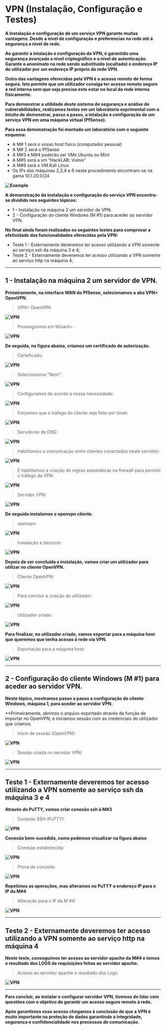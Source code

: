 # VPN (Instalação, Configuração e Testes)

**A Instalação e configuração de um serviço VPN garante muitas vantagens. Desde a nivel de configuração e preferencias na rede até á segurança a nivel de rede.**

**Ao garantir a intalação e configuração da VPN, é garantido uma segurança avançada a nivel criptográfico e a nível de autenticação. Garante o anonimato na rede sendo substituido (ocultado) o endereço IP do utilizador por um endereço IP próprio da rede VPN.**

**Outra das vantagens oferecidas pela VPN é o acesso remoto de forma segura. Isto permite que um utilizador consiga ter acesso remoto seguro á red interna sem que seja preciso este estar no local da rede interna fisicamente.**

**Para demonstrar a utilidade deste sistema de segurança e análise de vulnerabilidades, realizamos testes em um laborátorio exprimental com o intuito de demonstrar, passo a passo, a intalação e configuração de um serviço VPN em uma máquina virtual (PfSense).**

**Para essa demonstração foi montado um laboratório com o seguinte esquema:**

* A M# 1 será o vosso host físico (computador pessoal)
* A M# 2 será o PfSense
* A M#3 e M#4 poderão ser VMs Ubuntu ou Mint
* A M#5 será a vm “HackLAB: Vulnix”
* A M#6 será o VM Kali Linux
* Os IPs das máquinas 2,3,4 e 6 neste procedimento encontram-se na gama 10.1.20.0/24

**![Exemplo](https://github.com/Estevan1998/Sistemas-de-analise-de-vulnerabilidades/blob/main/images/Captura%20de%20ecr%C3%A3%202024-08-11%20202244.png)**

**A demonstração da instalação e configuração do serviço VPN encontra-se dividido nos seguintes tópicos:**

* 1 - Instalação na máquina 2 um servidor de VPN.
* 2 - Configuração do cliente Windows (M #1) para aceder ao servidor VPN.

**No final ainda foram realizados os seguintes testes para comprovar a efetividade das funcionalidades oferecidas pela VPN:**
* Teste 1 - Externamente deveremos ter acesso utilizando a VPN somente ao serviço ssh da máquina 3 e 4;
* Teste 2 - Externamente deveremos ter acesso utilizando a VPN somente ao serviço http na máquina 4; 

***

## 1 - Instalação na máquina 2 um servidor de VPN.

**Primeiramente, na interface WAN do PfSense, selecionamos a aba VPN> OpenVPN.**

>VPN> OpenVPN:

**![VPN](https://github.com/Estevan1998/Sistemas-de-analise-de-vulnerabilidades/blob/main/images/VPN_1.png)**

>Prosseguimos em Wizard> :

**![VPN](https://github.com/Estevan1998/Sistemas-de-analise-de-vulnerabilidades/blob/main/images/VPN_2.png)**

**De seguida, na figura abaixo, criamos um certificado de autorização.**

>Certeficado:

**![VPN](https://github.com/Estevan1998/Sistemas-de-analise-de-vulnerabilidades/blob/main/images/VPN_3.png)**

>Selecionamos "Next":

**![VPN](https://github.com/Estevan1998/Sistemas-de-analise-de-vulnerabilidades/blob/main/images/VPN_4.png)**

>Configuramos de acordo a nossa necessidade:

**![VPN](https://github.com/Estevan1998/Sistemas-de-analise-de-vulnerabilidades/blob/main/images/VPN_5.png)**

>Forçamos que o tráfego do cliente seja feito por túnel:

**![VPN](https://github.com/Estevan1998/Sistemas-de-analise-de-vulnerabilidades/blob/main/images/VPN_6.png)**

>Servidores de DNS:

**![VPN](https://github.com/Estevan1998/Sistemas-de-analise-de-vulnerabilidades/blob/main/images/VPN_7.png)**

>Habilitamos a comunicação entre clientes conectados neste servidor:

**![VPN](https://github.com/Estevan1998/Sistemas-de-analise-de-vulnerabilidades/blob/main/images/VPN_9.png)**

>E habilitamos a criação de regras automáticas na firewall para permitir o tráfego da VPN:

**![VPN](https://github.com/Estevan1998/Sistemas-de-analise-de-vulnerabilidades/blob/main/images/VPN_10.png)**

>Servidor VPN:

**![VPN](https://github.com/Estevan1998/Sistemas-de-analise-de-vulnerabilidades/blob/main/images/VPN_11.png)**

**De seguida instalamos o openvpn cliente.**

>openvpn:

**![VPN](https://github.com/Estevan1998/Sistemas-de-analise-de-vulnerabilidades/blob/main/images/VPN_12.png)**

>Instalação a decorrer:

**![VPN](https://github.com/Estevan1998/Sistemas-de-analise-de-vulnerabilidades/blob/main/images/VPN_13.png)**

**Depois de ser concluída a instalação, vamos criar um utilizador para utilizar no cliente OpenVPN.** 

>Cliente OpenVPN:

**![VPN](https://github.com/Estevan1998/Sistemas-de-analise-de-vulnerabilidades/blob/main/images/VPN_14.png)**

>Para concluir a criação do utilizador:

**![VPN](https://github.com/Estevan1998/Sistemas-de-analise-de-vulnerabilidades/blob/main/images/VPN_15.png)**

>Utilizador criado:

**![VPN](https://github.com/Estevan1998/Sistemas-de-analise-de-vulnerabilidades/blob/main/images/VPN_16.png)**

**Para finalizar, no utilizador criado, vamos exportar para a máquina host que queremos que tenha acesso 
à rede via VPN.**

>Exportação para a máquina host:

**![VPN](https://github.com/Estevan1998/Sistemas-de-analise-de-vulnerabilidades/blob/main/images/VPN_17.png)**

***

## 2 - Configuração do cliente Windows (M #1) para aceder ao servidor VPN.

**Neste tópico, mostramos passo a passo a configuração do cliente Windows, máquina 1, para aceder ao servidor VPN.**

**Primeiramente, abrimos o arquivo exportado através da função de importar no OpenVPN, e iniciamos 
sessão com as credenciais do utilizador que criamos.

>Início de sessão (OpenVPN):

**![VPN](https://github.com/Estevan1998/Sistemas-de-analise-de-vulnerabilidades/blob/main/images/VPN_18.png)**

>Sessão criada no servidor VPN:

**![VPN](https://github.com/Estevan1998/Sistemas-de-analise-de-vulnerabilidades/blob/main/images/VPN_19.png)**

***

## Teste 1 - Externamente deveremos ter acesso utilizando a VPN somente ao serviço ssh da máquina 3 e 4

**Através do PuTTY, vamos criar conexão ssh à M#3**

>Conexão SSH (PuTTY):

**![VPN](https://github.com/Estevan1998/Sistemas-de-analise-de-vulnerabilidades/blob/main/images/VPN_20.png)**

**Conexão bem-sucedida, como podemos visualizar na figura abaixo**

>Conexão estabelecida:

**![VPN](https://github.com/Estevan1998/Sistemas-de-analise-de-vulnerabilidades/blob/main/images/VPN_21.png)**

>Prova de conceito:

**![VPN](https://github.com/Estevan1998/Sistemas-de-analise-de-vulnerabilidades/blob/main/images/VPN_22.png)**

**Repetimos as operações, mas alteramos no PuTTY o endereço IP para o IP da M#4**

>Alteração para o IP da M #4:

**![VPN](https://github.com/Estevan1998/Sistemas-de-analise-de-vulnerabilidades/blob/main/images/VPN_23.png)**

***

## Teste 2 - Externamente deveremos ter acesso utilizando a VPN somente ao serviço http na máquina 4

**Neste teste, conseguimos ter acesso ao servidor apache da M#4 e temos o resultado dos LOGS de requisições feitas ao servidor apache.**

>Acesso ao servidor apache e resultado dos Logs:

**![VPN](https://github.com/Estevan1998/Sistemas-de-analise-de-vulnerabilidades/blob/main/images/VPN_24.png)**

***

**Para concluir, ao instalar e configurar servidor VPN, tivemos de lidar com questões com o objetivo de garantir um acesso seguro remoto á rede.** 

**Após garantimos esse acesso chegamos á conclusão de que a VPN é muito importante na proteção de dados garantindo a integridade, segurança e confidencialidade nos processos de comunicação.**

